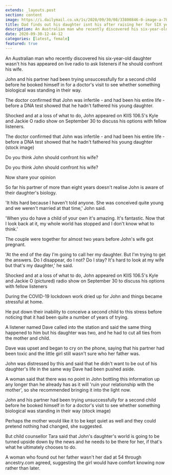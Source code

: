 ```yaml
---
extends: _layouts.post
section: content
image: https://i.dailymail.co.uk/1s/2020/09/30/08/33800846-0-image-a-78_1601449748018.jpg 
title: Dad finds out his daughter isnt his after raising her for SIX years 
description: An Australian man who recently discovered his six-year-old daughter wasnt his has appeared on live radio to ask listeners if he should confront his wife. 
date: 2020-09-30-12-44-12 
categories: [latest, female] 
featured: true 
--- 
```

An Australian man who recently discovered his six-year-old daughter wasn't his has appeared on live radio to ask listeners if he should confront his wife.

John and his partner had been trying unsuccessfully for a second child before he booked himself in for a doctor's visit to see whether something biological was standing in their way.

The doctor confirmed that John was infertile - and had been his entire life - before a DNA test showed that he hadn't fathered his young daughter.

Shocked and at a loss of what to do, John appeared on KIIS 106.5's Kyle and Jackie O radio show on September 30 to discuss his options with fellow listeners.

The doctor confirmed that John was infertile - and had been his entire life - before a DNA test showed that he hadn't fathered his young daughter (stock image)

 Do you think John should confront his wife? 

 Do you think John should confront his wife? 

Now share your opinion

So far his partner of more than eight years doesn't realise John is aware of their daughter's biology.   

'It hits hard because I haven't told anyone. She was conceived quite young and we weren't married at that time,' John said.

'When you do have a child of your own it's amazing. It's fantastic. Now that I look back at it, my whole world has stopped and I don't know what to think.'

The couple were together for almost two years before John's wife got pregnant.  

'At the end of the day I'm going to call her my daughter. But I'm trying to get the answers. Do I disappear, do I not? Do I stay? It's hard to look at my wife but that's my daughter,' he said.

Shocked and at a loss of what to do, John appeared on KIIS 106.5's Kyle and Jackie O (pictured) radio show on September 30 to discuss his options with fellow listeners

During the COVID-19 lockdown work dried up for John and things became stressful at home.

He put down their inability to conceive a second child to this stress before noticing that it had been quite a number of years of trying.  

A listener named Dave called into the station and said the same thing happened to him but his daughter was two, and he had to cut all ties from the mother and child.

Dave was upset and began to cry on the phone, saying that his partner had been toxic and the little girl still wasn't sure who her father was.

John was distressed by this and said that he didn't want to be out of his daughter's life in the same way Dave had been pushed aside. 

A woman said that there was no point in John bottling this information up any longer than he already has as it will 'ruin your relationship with the mother', so she recommended bringing it into the light now. 

John and his partner had been trying unsuccessfully for a second child before he booked himself in for a doctor's visit to see whether something biological was standing in their way (stock image)

Perhaps the mother would like it to be kept quiet as well and they could pretend nothing had changed, she suggested.

But child counsellor Tara said that John's daughter's world is going to be turned upside down by the news and he needs to be there for her, if that's what he ultimately chooses to do. 

A woman who found out her father wasn't her dad at 54 through ancestry.com agreed, suggesting the girl would have comfort knowing now rather than later.

